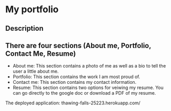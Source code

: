 # My portfolio

## Description 
## There are four sections (About me, Portfolio, Contact Me, Resume)
* About me: This section contains a photo of me as well as a bio to tell the user a little about me.
* Portfolio: This section contains the work I am most proud of.
* Contact me: This section contains my contact information.
* Resume: This section contains two options for veiwing my resume. You can go directly to the google doc or download a PDF of my resume.

The deployed application: thawing-falls-25223.herokuapp.com/ 
